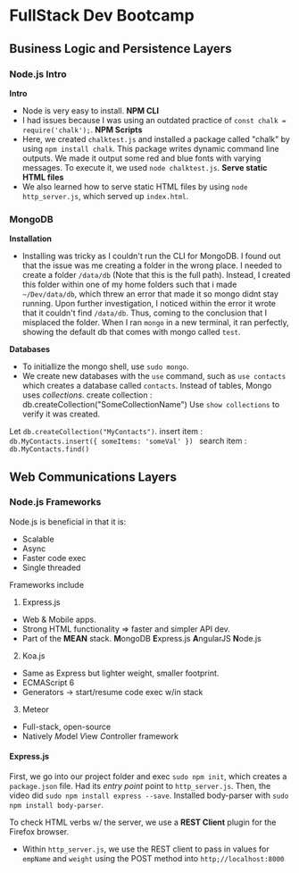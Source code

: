 # FullStack Dev Bootcamp
## Business Logic and Persistence Layers

### Node.js Intro
**Intro**
- Node is very easy to install.
**NPM CLI**
- I had issues because I was using an outdated practice of `const chalk = require('chalk');`.
**NPM Scripts**
- Here, we created `chalktest.js` and installed a package called "chalk" by using `npm install chalk`.
This package writes dynamic command line outputs.
We made it output some red and blue fonts with varying messages.
To execute it, we used `node chalktest.js`.
**Serve static HTML files**
- We also learned how to serve static HTML files by using `node http_server.js`, which served up `index.html`.

### MongoDB
**Installation**
- Installing was tricky as I couldn't run the CLI for MongoDB.
I found out that the issue was me creating a folder in the wrong place.
I needed to create a folder `/data/db` (Note that this is the full path).
Instead, I created this folder within one of my home folders such that i made `~/Dev/data/db`, which threw an error that made it so mongo didnt stay running.
Upon further investigation, I noticed within the error it wrote that it couldn't find `/data/db`.
Thus, coming to the conclusion that I misplaced the folder.
When I ran `mongo` in a new terminal, it ran perfectly, showing the default db that comes with mongo called `test`.

**Databases**
- To initiallize the mongo shell, use `sudo mongo`.
- We create new databases with the `use` command, such as `use contacts` which creates a database called `contacts`. Instead of tables, Mongo uses *collections*.
create collection
: db.createCollection("SomeCollectionName")
Use `show collections` to verify it was created.

Let `db.createCollection("MyContacts")`.
insert item
: `db.MyContacts.insert({ someItems: 'someVal' }) `
search item
: `db.MyContacts.find()`


## Web Communications Layers
### Node.js Frameworks
Node.js is beneficial in that it is:
- Scalable
- Async
- Faster code exec
- Single threaded

Frameworks include
1. Express.js
- Web & Mobile apps.
- Strong HTML functionality => faster and simpler API dev.
- Part of the **MEAN** stack.
**M**ongoDB
**E**xpress.js
**A**ngularJS
**N**ode.js

2. Koa.js
- Same as Express but lighter weight, smaller footprint.
- ECMAScript 6
- Generators -> start/resume code exec w/in stack

3. Meteor
- Full-stack, open-source
- Natively *M*odel *V*iew *C*ontroller framework

#### Express.js
First, we go into our project folder and exec `sudo npm init`, which creates a `package.json` file.
Had its *entry point* point to `http_server.js`.
Then, the video did `sudo npm install express --save`.
Installed body-parser with `sudo npm install body-parser`.

To check HTML verbs w/ the server, we use a **REST Client** plugin for the Firefox browser.
- Within `http_server.js`, we use the REST client to pass in values for `empName` and `weight` using the POST method into `http;//localhost:8000`
